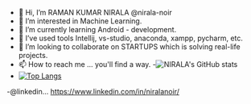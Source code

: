 - 👋 Hi, I’m RAMAN KUMAR NIRALA @nirala-noir
- 👀 I’m interested in Machine Learning.
- 🌱 I’m currently learning Android - development.
- 🌱 I’ve used tools Intellij, vs-studio, anaconda, xampp, pycharm, etc.
- 💞️ I’m looking to collaborate on STARTUPS which is solving real-life projects.
- 📫 How to reach me ... you'll find a way.
-![NIRALA's GitHub stats](https://github-readme-stats.vercel.app/api?username=nirala-noir&show_icons=true&theme=dracula)
- [![Top Langs](https://github-readme-stats.vercel.app/api/top-langs/?username=nirala-noir&exclude_repo=github-readme-stats,nirala-noir.github.io)](https://github.com/nirala-noir/github-readme-stats)



<!---
nirala-noir/nirala-noir is a ✨ special ✨ repository because its `README.md` (this file) appears on your GitHub profile.
You can click the Preview link to take a look at your changes.
--->
-@linkedin... https://www.linkedin.com/in/niralanoir/
